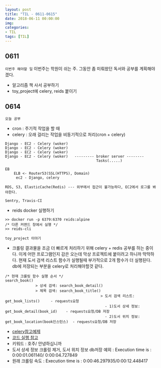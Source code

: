 ```yaml
---
layout: post
title: "TIL - 0611-0615"
date: 2018-06-11 00:00:00
img:
categories:
- TIL
tags: [TIL]
---
```


## 0611
`이번주 해야할 일`
이번주는 학원이 쉬는 주. 그동안 좀 미뤄왔던 독서와 공부를 계획해야겠다.
- 알고리즘 책 사서 공부하기
- toy_project에 celery, reids 붙이기


## 0614
`오늘 공부`
- cron : 주기적 작업을 할 때
- celery : 오래 걸리는 작업을 비동기적으로 처리(cron + celery)

```
Django - EC2 - Celery (woker)
Django - EC2 - Celery (woker)
Django - EC2 - Celery (woker)
Django - EC2 - Celery (woker)   --------- broker server --------
                                          Tasks(.....)

EB
    ELB <- Router53(SSL(HTTPS), Domain)
     ec2 - Django, celery

RDS, S3, ElasticCache(Redis) --- 외부에서 접근이 불가능하다, EC2에서 로그를 봐야한다.

Sentry, Travis-CI
```

- reids docker 실행하기

```
>> docker run -p 6379:6370 reids:alpine
/* 다른 커맨드 창에서 실행 */
>> reids-cli
```

`toy_project 이야기`
- 크롤링 결과물을 조금 더 빠르게 처리하기 위해 celery + redis 공부를 하는 중이다. 이게 어떤 프로그램인지 감은 오는데 막상 프로젝트에 붙이려고 하니까 막막하다. 현재 도서 검색 리스트 함수가 실행될때 부가적으로 2개 함수가 더 실행된다. db에 저장되는 부분을 celery로 처리해야할것 같다.
```console
/* 현재 크롤링 함수 실행 순서 */
search_book()
              > 상세 검색: search_book_detail()
              > 제목 검색: search_book_title()
                                            > 도서 검색 리스트: get_book_lists()     - requests요청
                                              - 1)도서 상세 정보: get_book_detail(book_id)    - requests요청/DB 저장
                                              - 2)도서 위치 정보: get_book_location(book인스턴스)  - requests요청/DB 저장

```
- [celery참고예제](https://spoqa.github.io/2012/05/29/distribute-task-with-celery.html)
- [코드 실행 참고](https://stackoverflow.com/questions/1557571/how-do-i-get-time-of-a-python-programs-execution)
- 키워드 : 호주/ 안녕하십니까
- 도서 상세 정보 크롤링 제거, 도서 위치 정보 db저장 예외 : Execution time is : 0:00:01.061140/ 0:00:04.727849
- 원래 크롤링 속도 : Execution time is : 0:00:46.297935/0:00:12.448417
